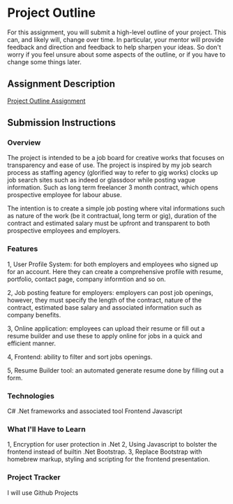 # Project Outline
For this assignment, you will submit a high-level outline of your project. This can, and likely will, change over time. In particular, your mentor will provide feedback and direction and feedback to help sharpen your ideas. So don't worry if you feel unsure about some aspects of the outline, or if you have to change some things later.

## Assignment Description
[Project Outline Assignment](https://education.launchcode.org/liftoff/assignments/project-outline/)

## Submission Instructions

### Overview
The project is intended to be a job board for creative works that focuses on transparency and ease of use. The project is inspired by my job search process as staffing agency (glorified way to refer to gig works) clocks up job search sites such as indeed or glassdoor while posting vague information. Such as long term freelancer 3 month contract, which opens prospective employee for labour abuse. 

The intention is to create a simple job posting where vital informations such as nature of the work (be it contractual, long term or gig), duration of the contract and estimated salary must be upfront and transparent to both prospective employees and employers.

### Features
1, User Profile System: for both employers and employees who signed up for an account. Here they can create a comprehensive profile with resume, portfolio, contact page, company informtion and so on.

2, Job posting feature for employers: employers can post job openings, however, they must specify the length of the contract, nature of the contract, estimated base salary and associated information such as company benefits.

3, Online application: employees can upload their resume or fill out a resume builder and use these to apply online for jobs in a quick and efficient manner. 

4, Frontend: ability to filter and sort jobs openings.

5, Resume Builder tool: an automated generate resume done by filling out a form.

### Technologies
C# .Net frameworks and associated tool
Frontend Javascript

### What I'll Have to Learn
1, Encryption for user protection in .Net
2, Using Javascript to bolster the frontend instead of builtin .Net Bootstrap.
3, Replace Bootstrap with homebrew markup, styling and scripting for the frontend presentation.

### Project Tracker
I will use Github Projects
